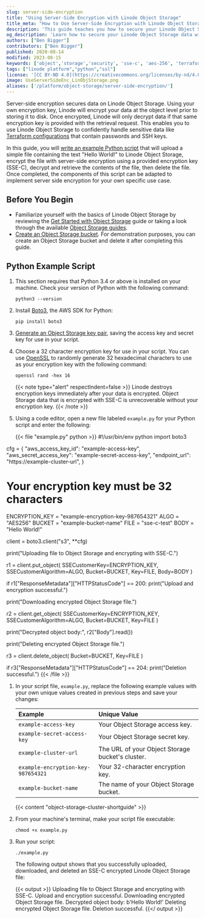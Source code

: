```yaml
---
slug: server-side-encryption
title: "Using Server-Side Encryption with Linode Object Storage"
title_meta: "How to Use Server-Side Encryption with Linode Object Storage"
description: 'This guide teaches you how to secure your Linode Object Storage data with server-side encryption using an example script written in Python.'
og_description: 'Learn how to secure your Linode Object Storage data with server-side encryption.'
authors: ["Ben Bigger"]
contributors: ["Ben Bigger"]
published: 2020-08-14
modified: 2023-08-15
keywords: ['object','storage','security', 'sse-c', 'aes-256', 'terraform']
tags: ["linode platform","python","ssl"]
license: '[CC BY-ND 4.0](https://creativecommons.org/licenses/by-nd/4.0)'
image: UseServerSideEnc_LinObjStorage.png
aliases: ['/platform/object-storage/server-side-encryption/']
---
```


Server-side encryption secures data on Linode Object Storage. Using your own encryption key, Linode will encrypt your data at the object level prior to storing it to disk. Once encrypted, Linode will only decrypt data if that same encryption key is provided with the retrieval request. This enables you to use Linode Object Storage to confidently handle sensitive data like [Terraform configurations](/docs/guides/how-to-build-your-infrastructure-using-terraform-and-linode/) that contain passwords and SSH keys.

In this guide, you will [write an example Python script](#python-example-script) that will upload a simple file containing the text "Hello World!" to Linode Object Storage, encrypt the file with server-side encryption using a provided encryption key (SSE-C), decrypt and retrieve the contents of the file, then delete the file. Once completed, the components of this script can be adapted to implement server side encryption for your own specific use case.

## Before You Begin

-   Familiarize yourself with the basics of Linode Object Storage by reviewing the [Get Started with Object Storage](/docs/products/storage/object-storage/get-started/) guide or taking a look through the available [Object Storage guides](/docs/products/storage/object-storage/guides/).
-   [Create an Object Storage bucket](/docs/products/storage/object-storage/guides/manage-buckets/). For demonstration purposes, you can create an Object Storage bucket and delete it after completing this guide.

## Python Example Script

1.  This section requires that Python 3.4 or above is installed on your machine. Check your version of Python with the following command:

        python3 --version

1.  Install [Boto3](https://boto3.amazonaws.com/v1/documentation/api/latest/index.html), the AWS SDK for Python:

        pip install boto3

1.  [Generate an Object Storage key pair](/docs/products/storage/object-storage/guides/access-keys/), saving the access key and secret key for use in your script.

1.  Choose a 32 character encryption key for use in your script. You can use [OpenSSL](https://www.openssl.org/) to randomly generate 32 hexadecimal characters to use as your encryption key with the following command:

        openssl rand -hex 16

    {{< note type="alert" respectIndent=false >}}
Linode destroys encryption keys immediately after your data is encrypted. Object Storage data that is encrypted with SSE-C is unrecoverable without your encryption key.
    {{< /note >}}

1.  Using a code editor, open a new file labeled `example.py` for your Python script and enter the following:

    {{< file "example.py" python >}}
#!/usr/bin/env python
import boto3

cfg = {
    "aws_access_key_id": "example-access-key",
    "aws_secret_access_key": "example-secret-access-key",
    "endpoint_url": "https://example-cluster-url",
}

# Your encryption key must be 32 characters
ENCRYPTION_KEY = "example-encryption-key-987654321"
ALGO = "AES256"
BUCKET = "example-bucket-name"
FILE = "sse-c-test"
BODY = "Hello World!"

client = boto3.client("s3", **cfg)

print("Uploading file to Object Storage and encrypting with SSE-C.")

r1 = client.put_object(
    SSECustomerKey=ENCRYPTION_KEY,
    SSECustomerAlgorithm=ALGO,
    Bucket=BUCKET,
    Key=FILE,
    Body=BODY
)

if r1["ResponseMetadata"]["HTTPStatusCode"] == 200:
    print("Upload and encryption successful.")

print("Downloading encrypted Object Storage file.")

r2 = client.get_object(
    SSECustomerKey=ENCRYPTION_KEY,
    SSECustomerAlgorithm=ALGO,
    Bucket=BUCKET,
    Key=FILE
)

print("Decrypted object body:", r2["Body"].read())

print("Deleting encrypted Object Storage file.")

r3 = client.delete_object(
    Bucket=BUCKET,
    Key=FILE
)

if r3["ResponseMetadata"]["HTTPStatusCode"] == 204:
    print("Deletion successful.")
    {{< /file >}}

1.  In your script file, `example.py`, replace the following example values with your own unique values created in previous steps and save your changes:

    | Example | Unique Value |
    |:------- |:----------- |
    |`example-access-key` | Your Object Storage access key. |
    |`example-secret-access-key` | Your Object Storage secret key. |
    |`example-cluster-url` | The URL of your Object Storage bucket's cluster. |
    |`example-encryption-key-987654321` | Your 32-character encryption key. |
    |`example-bucket-name` | The name of your Object Storage bucket. |

    {{< content "object-storage-cluster-shortguide" >}}

1.  From your machine's terminal, make your script file executable:

        chmod +x example.py

1.  Run your script:

        ./example.py

    The following output shows that you successfully uploaded, downloaded, and deleted an SSE-C encrypted Linode Object Storage file:

    {{< output >}}
Uploading file to Object Storage and encrypting with SSE-C.
Upload and encryption successful.
Downloading encrypted Object Storage file.
Decrypted object body: b'Hello World!'
Deleting encrypted Object Storage file.
Deletion successful.
    {{</ output >}}
